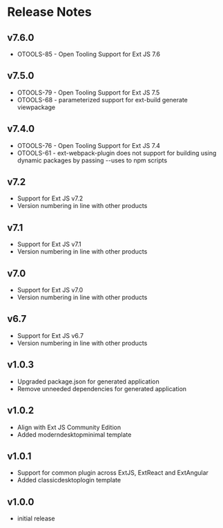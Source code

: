 # Release Notes

## v7.6.0

* OTOOLS-85 - Open Tooling Support for Ext JS 7.6

## v7.5.0

* OTOOLS-79 - Open Tooling Support for Ext JS 7.5
* OTOOLS-68 - parameterized support for ext-build generate viewpackage

## v7.4.0

* OTOOLS-76 - Open Tooling Support for Ext JS 7.4
* OTOOLS-61 - ext-webpack-plugin does not support for building using dynamic packages by passing --uses to npm scripts

## v7.2

* Support for Ext JS v7.2
* Version numbering in line with other products

## v7.1

* Support for Ext JS v7.1
* Version numbering in line with other products

## v7.0

* Support for Ext JS v7.0
* Version numbering in line with other products

## v6.7

* Support for Ext JS v6.7
* Version numbering in line with other products


## v1.0.3

* Upgraded package.json for generated application
* Remove unneeded dependencies for generated application


## v1.0.2

* Align with Ext JS Community Edition
* Added moderndesktopminimal template


## v1.0.1

* Support for common plugin across ExtJS, ExtReact and ExtAngular
* Added classicdesktoplogin template


## v1.0.0

* initial release
